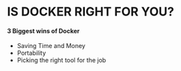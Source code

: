 # IS DOCKER RIGHT FOR YOU?
#### 3 Biggest wins of Docker
- Saving Time and Money
- Portability
- Picking the right tool for the job
